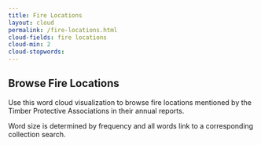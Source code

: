 ```yaml
---
title: Fire Locations
layout: cloud
permalink: /fire-locations.html
cloud-fields: fire locations
cloud-min: 2
cloud-stopwords:
---
```


## Browse Fire Locations

Use this word cloud visualization to browse fire locations mentioned by the Timber Protective Associations in their annual reports.

Word size is determined by frequency and all words link to a corresponding collection search.